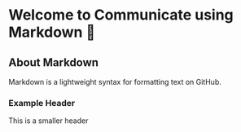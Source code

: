 # Welcome to Communicate using Markdown 👋

## About Markdown
Markdown is a lightweight syntax for formatting text on GitHub.

### Example Header
This is a smaller header
